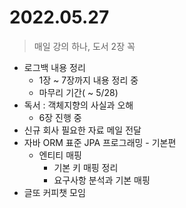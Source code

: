 # 2022.05.27
> 매일 강의 하나, 도서 2장 꼭

- 로그백 내용 정리
	- 1장 ~ 7장까지 내용 정리 중
	- 마무리 기간( ~ 5/28)
- 독서 : 객체지향의 사실과 오해
	- 6장 진행 중
- 신규 회사 필요한 자료 메일 전달
- 자바 ORM 표준 JPA 프로그래밍 - 기본편
	- 엔티티 매핑
		- 기본 키 매핑 정리
		- 요구사항 분석과 기본 매핑
- 글또 커피챗 모임
